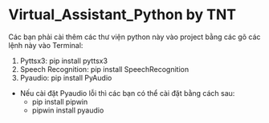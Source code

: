 # Virtual_Assistant_Python by TNT 


Các bạn phải cài thêm các thư viện python này vào project bằng các gõ các lệnh này vào Terminal:
1. Pyttsx3: pip install pyttsx3
2. Speech Recognition: pip install SpeechRecognition
3. Pyaudio: pip install PyAudio
- Nếu cài đặt Pyaudio lỗi thì các bạn có thể cài đặt bằng cách sau:
  - pip install pipwin
  - pipwin install pyaudio
